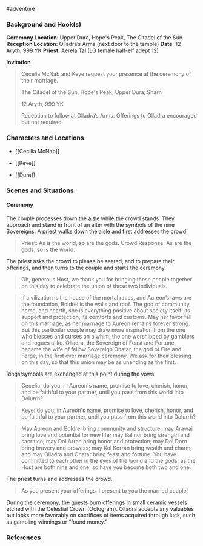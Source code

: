  #adventure 

### Background and Hook(s)

**Ceremony Location**: Upper Dura, Hope's Peak, The Citadel of the Sun
**Reception Location**: Olladra’s Arms (next door to the temple)
**Date**: 12 Aryth, 999 YK
**Priest**: Aerela Tal (LG female half-elf adept 12)

**Invitation**
> Cecelia McNab and Keye request your presence at the ceremony of their marriage.
> 
> The Citadel of the Sun, Hope's Peak, Upper Dura, Sharn
> 
> 12 Aryth, 999 YK
> 
> Reception to follow at Olladra’s Arms. Offerings to Olladra encouraged but not required.

### Characters and Locations

- [[Cecilia McNab]]
- [[Keye]]

- [[Dura]]

### Scenes and Situations

#### Ceremony

The couple processes down the aisle while the crowd stands. They approach and stand in front of an alter with the symbols of the nine Sovereigns. A priest walks down the aisle and first addresses the crowd:

> Priest: As is the world, so are the gods.
> Crowd Response: As are the gods, so is the world.

The priest asks the crowd to please be seated, and to prepare their offerings, and then turns to the couple and starts the ceremony.

> Oh, generous Host, we thank you for bringing these people together on this day to celebrate the union of these two individuals.

> If civilization is the house of the mortal races, and Aureon’s laws are the foundation, Boldrei is the walls and roof. The god of community, home, and hearth, she is everything positive about society itself: its support and protection, its comforts and customs. May her favor fall on this marriage, as her marriage to Aureon remains forever strong.
> But this particular couple may draw more inspiration from the one who blesses and curses on a whim, the one worshipped by gamblers and rogues alike. Olladra, the Sovereign of Feast and Fortune, became the wife of fellow Sovereign Onatar, the god of Fire and Forge, in the first ever marriage ceremony. We ask for their blessing on this day, so that this union may be as unending as the first.

Rings/symbols are exchanged at this point during the vows:

> Cecelia: do you, in Aureon's name, promise to love, cherish, honor, and be faithful to your partner, until you pass from this world into Dolurrh?

> Keye: do you, in Aureon's name, promise to love, cherish, honor, and be faithful to your partner, until you pass from this world into Dolurrh?

> May Aureon and Boldrei bring community and structure; may Arawai bring love and potential for new life; may Balinor bring strength and sacrifice; may Dol Arrah bring honor and protection; may Dol Dorn bring bravery and prowess; may Kol Korran bring wealth and charm; and may Olladra and Onatar bring feast and fortune. You have committed to each other in the eyes of the world and the gods; as the Host are both nine and one, so have you become both two and one.
> 

The priest turns and addresses the crowd.

> As you present your offerings, I present to you the married couple!

During the ceremony, the guests burn offerings in small ceramic vessels etched with the Celestial Crown (Octogram). Olladra accepts any valuables but looks more favorably on sacrifices of items acquired through luck, such as gambling winnings or “found money.”

### References
